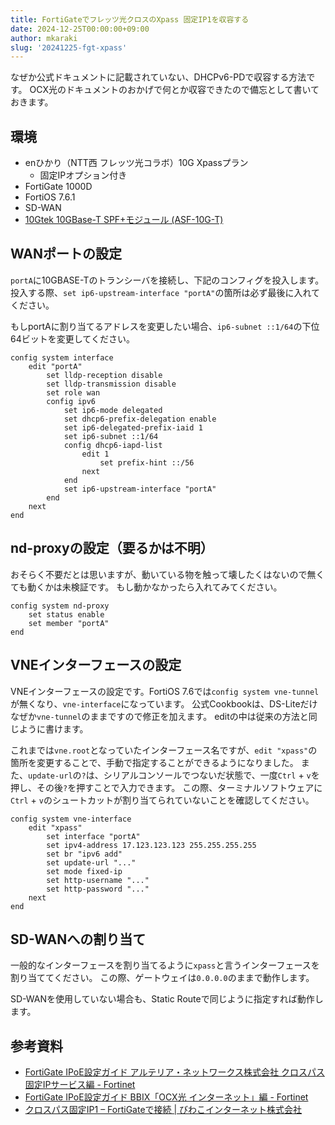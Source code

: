 ```yaml
---
title: FortiGateでフレッツ光クロスのXpass 固定IP1を収容する
date: 2024-12-25T00:00:00+09:00
author: mkaraki
slug: '20241225-fgt-xpass'
---
```


なぜか公式ドキュメントに記載されていない、DHCPv6-PDで収容する方法です。
OCX光のドキュメントのおかげで何とか収容できたので備忘として書いておきます。

## 環境

- enひかり（NTT西 フレッツ光コラボ）10G Xpassプラン
    - 固定IPオプション付き
- FortiGate 1000D
- FortiOS 7.6.1
- SD-WAN
- [10Gtek 10GBase-T SPF+モジュール (ASF-10G-T)](https://www.amazon.co.jp/dp/B01N632518?)

## WANポートの設定


`portA`に10GBASE-Tのトランシーバを接続し、下記のコンフィグを投入します。
投入する際、`set ip6-upstream-interface "portA"`の箇所は必ず最後に入れてください。

もしportAに割り当てるアドレスを変更したい場合、`ip6-subnet ::1/64`の下位64ビットを変更してください。

```
config system interface
    edit "portA"
        set lldp-reception disable
        set lldp-transmission disable
        set role wan
        config ipv6
            set ip6-mode delegated
            set dhcp6-prefix-delegation enable
            set ip6-delegated-prefix-iaid 1
            set ip6-subnet ::1/64
            config dhcp6-iapd-list
                edit 1
                    set prefix-hint ::/56
                next
            end
            set ip6-upstream-interface "portA"
        end
    next
end
```

## nd-proxyの設定（要るかは不明）

おそらく不要だとは思いますが、動いている物を触って壊したくはないので無くても動くかは未検証です。
もし動かなかったら入れてみてください。

```
config system nd-proxy
    set status enable
    set member "portA"
end
```

## VNEインターフェースの設定

VNEインターフェースの設定です。FortiOS 7.6では`config system vne-tunnel`が無くなり、`vne-interface`になっています。
公式Cookbookは、DS-Liteだけなぜか`vne-tunnel`のままですので修正を加えます。
editの中は従来の方法と同じように書けます。

これまでは`vne.root`となっていたインターフェース名ですが、`edit "xpass"`の箇所を変更することで、手動で指定することができるようになりました。
また、`update-url`の`?`は、シリアルコンソールでつないだ状態で、一度`Ctrl` + `v`を押し、その後`?`を押すことで入力できます。
この際、ターミナルソフトウェアに`Ctrl` + `v`のシュートカットが割り当てられていないことを確認してください。

```
config system vne-interface
    edit "xpass"
        set interface "portA"
        set ipv4-address 17.123.123.123 255.255.255.255
        set br "ipv6 add"
        set update-url "..."
        set mode fixed-ip
        set http-username "..."
        set http-password "..."
    next
end
```

## SD-WANへの割り当て

一般的なインターフェースを割り当てるように`xpass`と言うインターフェースを割り当ててください。
この際、ゲートウェイは`0.0.0.0`のままで動作します。

SD-WANを使用していない場合も、Static Routeで同じように指定すれば動作します。

## 参考資料

- [FortiGate IPoE設定ガイド アルテリア・ネットワークス株式会社 クロスパス 固定IPサービス編 - Fortinet](https://www.fortinet.com/content/dam/fortinet/assets/deployment-guides/ja_jp/fg-arteria-ipoe-fixed-ip_fos72.pdf)
- [FortiGate IPoE設定ガイド BBIX「OCX光 インターネット」編 - Fortinet](https://www.fortinet.com/content/dam/fortinet/assets/deployment-guides/ja_jp/fg-ocx-ipoe.pdf)
- [クロスパス固定IP1 – FortiGateで接続 | びわこインターネット株式会社](https://www.biwako.ne.jp/support/xpass/fortigate-ip1/)
